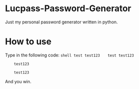 # Lucpass-Password-Generator
Just my personal password generator written in python.
# How to use
Type in the following code:
`shell test
    test123
    `
`   test
    test123
`
```   test
    test123
```
```shell    test
    test123
```
And you win.
